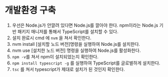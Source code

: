 # 개발환경 구축
1. 우선은 Node.js가 안깔려 있다면 Node.js를 깔아야 한다. npm이라는 Node.js 기반 패키지 매니저를 통해서 TypeScript를 설치할 수 있다.
2. 설치 완료시 cmd 에 `nvm` 을 쳐서 확인한다.
3. nvm install [설치할 노드 버전]명령을 실행하여 Node.js를 설치한다.
4. nvm use [설치한 노드 버전] 명령을 실행하여 Node.js를 활성화한다.
5. `npm -v`를 쳐서 npm이 설치되었는지 확인한다.
6.  `npm install typescript -g` 를 실행하여 TypeScript를 글로벌하게 설치한다.
7.  `tsc` 를 쳐서 typescript가 제대로 설치가 된 것인지 확인한다.